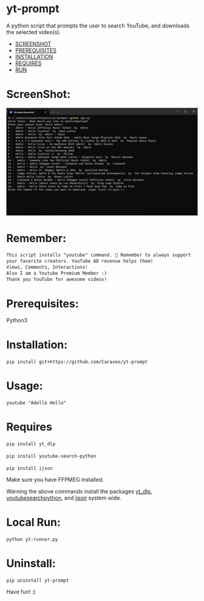 # yt-prompt
A python script that prompts the user to search YouTube, and downloads the selected video(s).


- [SCREENSHOT](#ScreenShot)
- [PREREQUISITES](#Prerequisites)
- [INSTALLATION](#Installation)
- [REQUIRES](#Requires)
- [RUN](#Run)

# ScreenShot:
![yt-promt ScreenShot](/ScreenShot/screen.png?raw=true "yt-prompt Screen Shot")

# Remember:
    This script installs "youtube" command. 🤣 Remember to always support your favorite creators. YouTube AD revenue helps them!
    Views, Comments, Interactions!
    Also I am a Youtube Premium Member :)
    Thank you YouTube for awesome videos! 

# Prerequisites:
Python3

# Installation:

    pip install git+https://github.com/Caraveo/yt-prompt

# Usage:

    youtube "Adelle Hello"

# Requires

    pip install yt_dlp

    pip install youtube-search-python

    pip install ijson


Make sure you have FFPMEG installed.

Warning the above commands install the packages [yt_dlp](https://github.com/yt-dlp/yt-dlp), [youtubesearchpython](https://github.com/alexmercerind/youtube-search-python), and [ijson](https://github.com/ICRAR/ijson) system wide.

# Local Run: 

    python yt-runner.py

# Uninstall: 

    pip uninstall yt-prompt


Have fun! :)